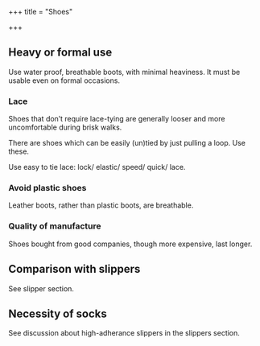 +++
title = "Shoes"

+++

## Heavy or formal use

Use water proof, breathable boots, with minimal heaviness. It must be
usable even on formal occasions.

### Lace

Shoes that don’t require lace-tying are generally looser and more
uncomfortable during brisk walks.

There are shoes which can be easily (un)tied by just pulling a loop. Use
these.

Use easy to tie lace: lock/ elastic/ speed/ quick/ lace.

### Avoid plastic shoes

Leather boots, rather than plastic boots, are breathable.

### Quality of manufacture

Shoes bought from good companies, though more expensive, last longer.

## Comparison with slippers

See slipper section.

## Necessity of socks

See discussion about high-adherance slippers in the slippers section.

